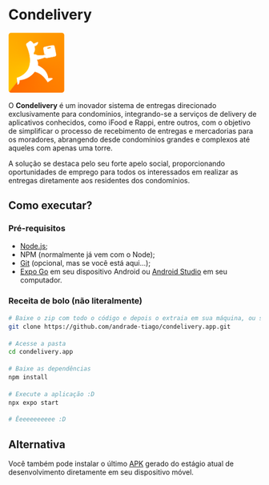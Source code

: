 # Condelivery

<img
   src="./assets/images/logo.png"
   style="height: 120px"
   title="Logo do Condelivery"
   alt="Logo do Condelivery"
/>

O **Condelivery** é um inovador sistema de entregas direcionado exclusivamente para condomínios, integrando-se a serviços de delivery de aplicativos conhecidos, como iFood e Rappi, entre outros, com o objetivo de simplificar o processo de recebimento de entregas e mercadorias para os moradores, abrangendo desde condomínios grandes e complexos até aqueles com apenas uma torre.

A solução se destaca pelo seu forte apelo social, proporcionando oportunidades de emprego para todos os interessados em realizar as entregas diretamente aos residentes dos condomínios.

## Como executar?

### Pré-requisitos

- [Node.js](https://nodejs.org/);
- NPM (normalmente já vem com o Node);
- [Git](https://git-scm.com/) (opcional, mas se você está aqui...);
- [Expo Go](https://play.google.com/store/apps/details?id=host.exp.exponent) em seu dispositivo Android ou [Android Studio](https://developer.android.com/studio) em seu computador.

### Receita de bolo (não literalmente)

```bash
# Baixe o zip com todo o código e depois o extraia em sua máquina, ou simplesmente clone o repositório usando o Git:
git clone https://github.com/andrade-tiago/condelivery.app.git

# Acesse a pasta
cd condelivery.app

# Baixe as dependências
npm install

# Execute a aplicação :D
npx expo start

# Êeeeeeeeeee :D
```

## Alternativa

Você também pode instalar o último [APK](https://drive.google.com/file/d/1fKEUBqanvO9kS8zl1BJb0lhJD_WhHfM0/view?usp=sharing) gerado do estágio atual de desenvolvimento diretamente em seu dispositivo móvel.

